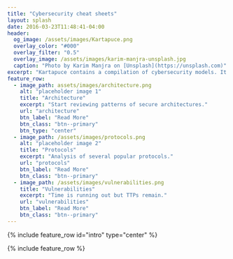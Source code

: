 ```yaml
---
title: "Cybersecurity cheat sheets"
layout: splash
date: 2016-03-23T11:48:41-04:00
header:
  og_image: /assets/images/Kartapuce.png
  overlay_color: "#000"
  overlay_filter: "0.5"
  overlay_image: /assets/images/karim-manjra-unsplash.jpg
  caption: "Photo by Karim Manjra on [Unsplash](https://unsplash.com)"
excerpt: "Kartapuce contains a compilation of cybersecurity models. It details secure architecture patterns, and explains some of the most widely used security protocols."
feature_row:
  - image_path: assets/images/architecture.png
    alt: "placeholder image 1"
    title: "Architecture"
    excerpt: "Start reviewing patterns of secure architectures."
    url: "architecture"
    btn_label: "Read More"
    btn_class: "btn--primary"
    btn_type: "center"
  - image_path: /assets/images/protocols.png
    alt: "placeholder image 2"
    title: "Protocols"
    excerpt: "Analysis of several popular protocols."
    url: "protocols"
    btn_label: "Read More"
    btn_class: "btn--primary"
  - image_path: /assets/images/vulnerabilities.png
    title: "Vulnerabilities"
    excerpt: "Time is running out but TTPs remain."
    url: "vulnerabilities"
    btn_label: "Read More"
    btn_class: "btn--primary"
---
```


{% include feature_row id="intro" type="center" %}

{% include feature_row %}
